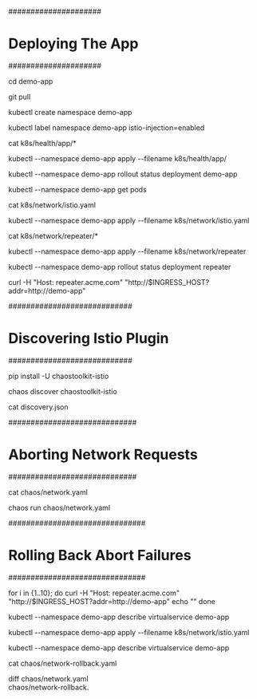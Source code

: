 #####################
# Deploying The App #
#####################

cd demo-app

git pull

kubectl create namespace demo-app

kubectl label namespace demo-app istio-injection=enabled

cat k8s/health/app/*

kubectl --namespace demo-app apply --filename k8s/health/app/

kubectl --namespace demo-app rollout status deployment demo-app

kubectl --namespace demo-app get pods

cat k8s/network/istio.yaml

kubectl --namespace demo-app apply --filename k8s/network/istio.yaml

cat k8s/network/repeater/*

kubectl --namespace demo-app apply --filename k8s/network/repeater

kubectl --namespace demo-app rollout status deployment repeater

curl -H "Host: repeater.acme.com" "http://$INGRESS_HOST?addr=http://demo-app"

############################
# Discovering Istio Plugin #
############################

pip install -U chaostoolkit-istio

chaos discover chaostoolkit-istio

cat discovery.json

#############################
# Aborting Network Requests #
#############################

cat chaos/network.yaml

chaos run chaos/network.yaml

###############################
# Rolling Back Abort Failures #
###############################

for i in {1..10}; do
    curl -H "Host: repeater.acme.com" \
        "http://$INGRESS_HOST?addr=http://demo-app"
    echo ""
done

kubectl --namespace demo-app describe virtualservice demo-app

kubectl --namespace demo-app apply --filename k8s/network/istio.yaml

kubectl --namespace demo-app describe virtualservice demo-app

cat chaos/network-rollback.yaml

diff chaos/network.yaml \
    chaos/network-rollback.